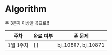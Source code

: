 # Algorithm

주 3문제 이상을 목표로!!

| 주차      | 완료 여부 | 푼 문제            |
| --------- | --------- | ------------------ |
| 1월 1주차 | [ ]       | bj_10807, bj_10871 |
